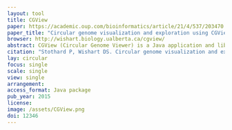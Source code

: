```yaml
---
layout: tool
title: CGView
paper: https://academic.oup.com/bioinformatics/article/21/4/537/203470
paper_title: "Circular genome visualization and exploration using CGView"
browser: http://wishart.biology.ualberta.ca/cgview/
abstract: CGView (Circular Genome Viewer) is a Java application and library for generating high-quality, zoomable maps of circular genomes. It converts XML or tab-delimited input into a graphical map (PNG, JPG or Scalable Vector Graphics format), complete with sequence features, labels, legends and footnotes. In addition to the default full view map, the program can generate a series of hyperlinked maps showing expanded views. The linked maps can be explored using any Web browser, allowing rapid genome browsing and facilitating data sharing.
citation: "Stothard P, Wishart DS. Circular genome visualization and exploration using CGView. Bioinformatics. academic.oup.com; 2005;21: 537–539."
lay: circular
focus: single
scale: single
view: single
arrangement:
access_format: Java package
pub_year: 2015
license:
image: /assets/CGView.png
doi: 12346
---
```

